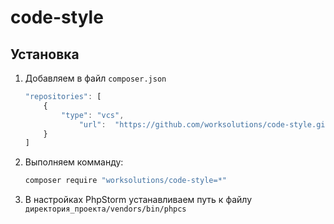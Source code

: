 # code-style

## Установка

1. Добавляем в файл `composer.json`

	```javascript
	"repositories": [
		{
			"type": "vcs",
	    		"url":  "https://github.com/worksolutions/code-style.git"
		}
	]
	```

2. Выполняем комманду:

	```sh
	composer require "worksolutions/code-style=*"
	```

3. В настройках PhpStorm устанавливаем путь к файлу `директория_проекта/vendors/bin/phpcs`
